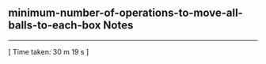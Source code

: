 <h2>minimum-number-of-operations-to-move-all-balls-to-each-box Notes</h2><hr>[ Time taken: 30 m 19 s ]